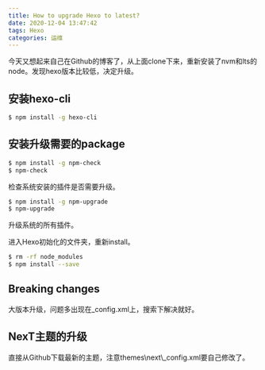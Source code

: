 ```yaml
---
title: How to upgrade Hexo to latest?
date: 2020-12-04 13:47:42
tags: Hexo
categories: 运维 
---
```


今天又想起来自己在Github的博客了，从上面clone下来，重新安装了nvm和lts的node。发现hexo版本比较低，决定升级。

## 安装hexo-cli

``` bash
$ npm install -g hexo-cli
```

## 安装升级需要的package

``` bash
$ npm install -g npm-check
$ npm-check
```
检查系统安装的插件是否需要升级。

``` bash
$ npm install -g npm-upgrade
$ npm-upgrade
```
升级系统的所有插件。

进入Hexo初始化的文件夹，重新install。

``` bash
$ rm -rf node_modules
$ npm install --save
```

## Breaking changes
大版本升级，问题多出现在_config.xml上，搜索下解决就好。

## NexT主题的升级
直接从Github下载最新的主题，注意themes\next\\_config.xml要自己修改了。
